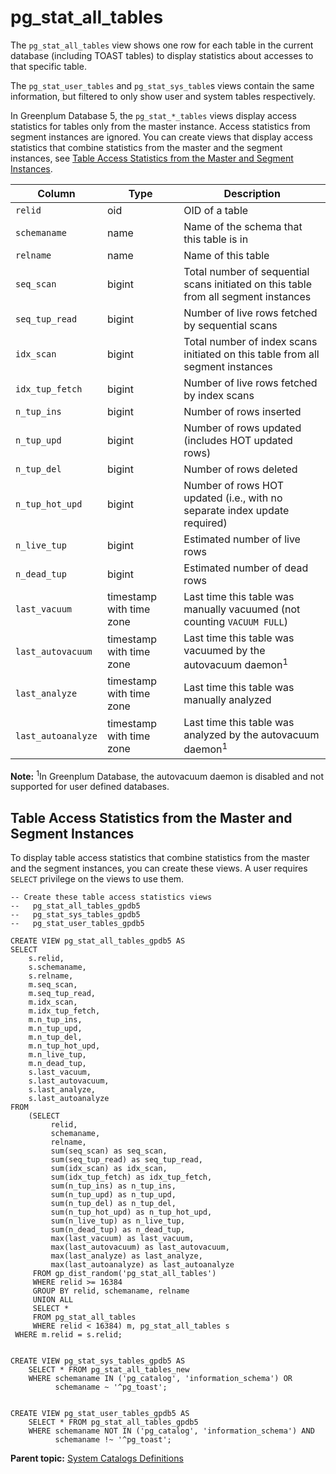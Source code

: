 # pg\_stat\_all\_tables 

The `pg_stat_all_tables` view shows one row for each table in the current database \(including TOAST tables\) to display statistics about accesses to that specific table.

The `pg_stat_user_tables` and `pg_stat_sys_table`s views contain the same information, but filtered to only show user and system tables respectively.

In Greenplum Database 5, the `pg_stat_*_tables` views display access statistics for tables only from the master instance. Access statistics from segment instances are ignored. You can create views that display access statistics that combine statistics from the master and the segment instances, see [Table Access Statistics from the Master and Segment Instances](#tbl_stats_all_5x).

|Column|Type|Description|
|------|----|-----------|
|`relid`|oid|OID of a table|
|`schemaname`|name|Name of the schema that this table is in|
|`relname`|name|Name of this table|
|`seq_scan`|bigint|Total number of sequential scans initiated on this table from all segment instances|
|`seq_tup_read`|bigint|Number of live rows fetched by sequential scans|
|`idx_scan`|bigint|Total number of index scans initiated on this table from all segment instances|
|`idx_tup_fetch`|bigint|Number of live rows fetched by index scans|
|`n_tup_ins`|bigint|Number of rows inserted|
|`n_tup_upd`|bigint|Number of rows updated \(includes HOT updated rows\)|
|`n_tup_del`|bigint|Number of rows deleted|
|`n_tup_hot_upd`|bigint|Number of rows HOT updated \(i.e., with no separate index update required\)|
|`n_live_tup`|bigint|Estimated number of live rows|
|`n_dead_tup`|bigint|Estimated number of dead rows|
|`last_vacuum`|timestamp with time zone|Last time this table was manually vacuumed \(not counting `VACUUM FULL`\)|
|`last_autovacuum`|timestamp with time zone|Last time this table was vacuumed by the autovacuum daemon<sup>1</sup>|
|`last_analyze`|timestamp with time zone|Last time this table was manually analyzed|
|`last_autoanalyze`|timestamp with time zone|Last time this table was analyzed by the autovacuum daemon<sup>1</sup>|

**Note:** <sup>1</sup>In Greenplum Database, the autovacuum daemon is disabled and not supported for user defined databases.

## Table Access Statistics from the Master and Segment Instances 

To display table access statistics that combine statistics from the master and the segment instances, you can create these views. A user requires `SELECT` privilege on the views to use them.

```
-- Create these table access statistics views
--   pg_stat_all_tables_gpdb5
--   pg_stat_sys_tables_gpdb5
--   pg_stat_user_tables_gpdb5

CREATE VIEW pg_stat_all_tables_gpdb5 AS
SELECT
    s.relid,
    s.schemaname,
    s.relname,
    m.seq_scan,
    m.seq_tup_read,
    m.idx_scan,
    m.idx_tup_fetch,
    m.n_tup_ins,
    m.n_tup_upd,
    m.n_tup_del,
    m.n_tup_hot_upd,
    m.n_live_tup,
    m.n_dead_tup,
    s.last_vacuum,
    s.last_autovacuum,
    s.last_analyze,
    s.last_autoanalyze
FROM
    (SELECT
         relid,
         schemaname,
         relname,
         sum(seq_scan) as seq_scan,
         sum(seq_tup_read) as seq_tup_read,
         sum(idx_scan) as idx_scan,
         sum(idx_tup_fetch) as idx_tup_fetch,
         sum(n_tup_ins) as n_tup_ins,
         sum(n_tup_upd) as n_tup_upd,
         sum(n_tup_del) as n_tup_del,
         sum(n_tup_hot_upd) as n_tup_hot_upd,
         sum(n_live_tup) as n_live_tup,
         sum(n_dead_tup) as n_dead_tup,
         max(last_vacuum) as last_vacuum,
         max(last_autovacuum) as last_autovacuum,
         max(last_analyze) as last_analyze,
         max(last_autoanalyze) as last_autoanalyze
     FROM gp_dist_random('pg_stat_all_tables')
     WHERE relid >= 16384
     GROUP BY relid, schemaname, relname
     UNION ALL
     SELECT *
     FROM pg_stat_all_tables
     WHERE relid < 16384) m, pg_stat_all_tables s
 WHERE m.relid = s.relid;


CREATE VIEW pg_stat_sys_tables_gpdb5 AS 
    SELECT * FROM pg_stat_all_tables_new
    WHERE schemaname IN ('pg_catalog', 'information_schema') OR
          schemaname ~ '^pg_toast';


CREATE VIEW pg_stat_user_tables_gpdb5 AS 
    SELECT * FROM pg_stat_all_tables_gpdb5
    WHERE schemaname NOT IN ('pg_catalog', 'information_schema') AND
          schemaname !~ '^pg_toast';
```

**Parent topic:** [System Catalogs Definitions](../system_catalogs/catalog_ref-html.html)

